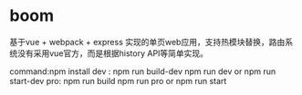 # boom
基于vue + webpack + express 实现的单页web应用，支持热模块替换，路由系统没有采用vue官方，而是根据history API等简单实现。

command:npm install
dev : npm run build-dev
    npm run dev
	or
	npm run start-dev
pro: npm run build
	npm run pro
	or
	npm run start